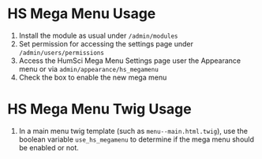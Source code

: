 # HS Mega Menu Usage
1) Install the module as usual under ```/admin/modules```
2) Set permission for accessing the settings page under ```/admin/users/permissions```
3) Access the HumSci Mega Menu Settings page user the Appearance menu or via ```admin/appearance/hs_megamenu```
4) Check the box to enable the new mega menu

# HS Mega Menu Twig Usage
1) In a main menu twig template (such as ```menu--main.html.twig```), use the boolean variable ```use_hs_megamenu``` to determine if the mega menu should be enabled or not.